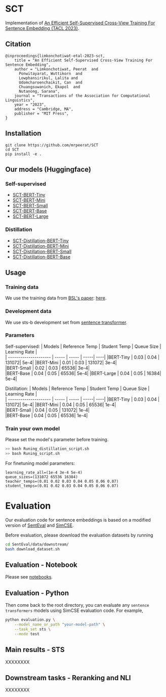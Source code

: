 # SCT
Implementation of [An Efficient Self-Supervised Cross-View Training For Sentence Embedding (TACL 2023)]().

## Citation
```
@inproceedings{limkonchotiwat-etal-2023-sct,
    title = "An Efficient Self-Supervised Cross-View Training For Sentence Embedding",
    author = "Limkonchotiwat, Peerat  and
      Ponwitayarat, Wuttikorn  and
      Lowphansirikul, Lalita and
      Udomcharoenchaikit, Can  and
      Chuangsuwanich, Ekapol  and
      Nutanong, Sarana",
    journal = "Transactions of the Association for Computational Linguistics",
    year = "2023",
    address = "Cambridge, MA",
    publisher = "MIT Press",
}
```

## Installation
```
git clone https://github.com/mrpeerat/SCT
cd SCT
pip install -e .
``` 

## Our models (Huggingface)
### Self-supervised
- [SCT-BERT-Tiny](https://huggingface.co/mrp/SCT_BERT_Tiny)
- [SCT-BERT-Mini](https://huggingface.co/mrp/SCT_BERT_Mini)
- [SCT-BERT-Small](https://huggingface.co/mrp/SCT_BERT_Small)
- [SCT-BERT-Base](https://huggingface.co/mrp/SCT_BERT_Base)
- [SCT-BERT-Large](https://huggingface.co/mrp/SCT_BERT_Large)
### Distillation
- [SCT-Distillation-BERT-Tiny](https://huggingface.co/mrp/SCT_Distillation_BERT_Small)
- [SCT-Distillation-BERT-Mini](https://huggingface.co/mrp/SCT_Distillation_BERT_Mini)
- [SCT-Distillation-BERT-Small](https://huggingface.co/mrp/SCT_Distillation_BERT_Small)
- [SCT-Distillation-BERT-Base](https://huggingface.co/mrp/SCT_Distillation_BERT_Base)


## Usage
### Training data
We use the training data from [BSL's paper](https://aclanthology.org/2021.acl-long.402.pdf): [here](https://drive.google.com/file/d/1HeqsEChDr7i_kxbdJvmVaRMSFKDRnFBY/view?usp=sharing).

### Development data
We use sts-b development set from [sentence transformer](https://sbert.net/datasets/stsbenchmark.tsv.gz).

### Parameters
Self-supervised:
| Models  | Reference Temp | Student Temp | Queue Size | Learning Rate |   
| --------------------- | ----- | ----- | -----| ----|
|BERT-Tiny              | 0.03  | 0.04  | 131072| 5e-4|
|BERT-Mini              | 0.01  | 0.03  | 131072| 3e-4|  
|BERT-Small             | 0.02  | 0.03  | 65536| 3e-4|  
|BERT-Base              | 0.04  | 0.05  | 65536| 5e-4| 
|BERT-Large             | 0.04  | 0.05  | 16384| 5e-4| 

Distillation:
| Models  | Reference Temp | Student Temp | Queue Size | Learning Rate |   
| --------------------- | ----- | ----- | -----| ----|
|BERT-Tiny              | 0.03  | 0.04  | 131072| 5e-4|
|BERT-Mini              | 0.04  | 0.05  | 65536| 1e-4|  
|BERT-Small             | 0.04  | 0.05  | 131072| 1e-4|  
|BERT-Base              | 0.04  | 0.05  | 65536| 1e-4| 

### Train your own model
Please set the model's parameter before training.
```bash
>> bash Runing_distillation_script.sh
>> bash Runing_script.sh
```

For finetuning model parameters: 
```
learning_rate_all=(1e-4 3e-4 5e-4)
queue_sizes=(131072 65536 16384)
teacher_temps=(0.01 0.02 0.03 0.04 0.05 0.06 0.07)
student_temps=(0.01 0.02 0.03 0.04 0.05 0.06 0.07)
```

# Evaluation
Our evaluation code for sentence embeddings is based on a modified version of [SentEval](https://github.com/facebookresearch/SentEval) and [SimCSE](https://github.com/princeton-nlp/SimCSE).

Before evaluation, please download the evaluation datasets by running
```bash
cd SentEval/data/downstream/
bash download_dataset.sh
```

## Evaluation - Notebook
Please see [notebooks]().

## Evaluation - Python
Then come back to the root directory, you can evaluate any `sentence transformers` models using SimCSE evaluation code. For example,
```bash
python evaluation.py \
    --model_name_or_path "your-model-path" \
    --task_set sts \
    --mode test
```

## Main results - STS
XXXXXXXX

## Downstream tasks - Reranking and NLI
XXXXXXXX
